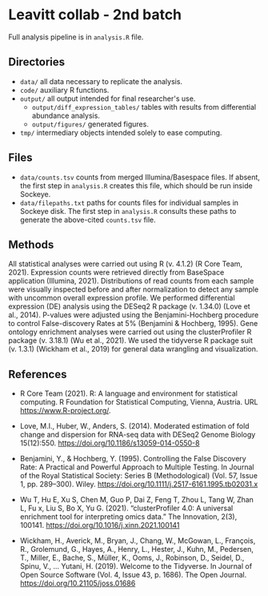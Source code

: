# Leavitt collab - 2nd batch

Full analysis pipeline is in `analysis.R` file. 

## Directories

* `data/` all data necessary to replicate the analysis.
* `code/` auxiliary R functions.
* `output/` all output intended for final researcher's use.
  * `output/diff_expression_tables/` tables with results from differential abundance analysis.
  * `output/figures/` generated figures.
* `tmp/` intermediary objects intended solely to ease computing. 

## Files

* `data/counts.tsv` counts from merged Illumina/Basespace files. If absent, the first step in `analysis.R` creates this file, which should be run inside Sockeye.
* `data/filepaths.txt` paths for counts files for individual samples in Sockeye disk. The first step in `analysis.R` consults these paths to generate the above-cited `counts.tsv` file.

## Methods

All statistical analyses were carried out using R (v. 4.1.2) (R Core Team, 2021). Expression counts
were retrieved directly from BaseSpace application (Illumina, 2021). Distributions of read counts from each
sample were visually inspected before and after normalization to detect any sample with
uncommon overall expression profile. We performed differential expression (DE) analysis
using the DESeq2 R package (v. 1.34.0) (Love et al., 2014). P-values were adjusted using 
the Benjamini-Hochberg procedure to control False-discovery Rates at 5% (Benjamini & Hochberg, 1995). Gene ontology enrichment analyses were carried out using the clusterProfiler R package (v. 3.18.1) (Wu et al., 2021). We used the tidyverse R package suit (v. 1.3.1) (Wickham et al., 2019) for general data wrangling and visualization.


## References

* R Core Team (2021). R: A language and environment for statistical computing. R Foundation for Statistical Computing, Vienna, Austria. URL https://www.R-project.org/.

* Love, M.I., Huber, W., Anders, S. (2014). Moderated estimation of fold change and dispersion for RNA-seq data with DESeq2 Genome Biology 15(12):550. https://doi.org/10.1186/s13059-014-0550-8

* Benjamini, Y., & Hochberg, Y. (1995). Controlling the False Discovery Rate: A Practical and Powerful Approach to Multiple Testing. In Journal of the Royal Statistical Society: Series B (Methodological) (Vol. 57, Issue 1, pp. 289–300). Wiley. https://doi.org/10.1111/j.2517-6161.1995.tb02031.x

* Wu T, Hu E, Xu S, Chen M, Guo P, Dai Z, Feng T, Zhou L, Tang W, Zhan L, Fu x, Liu S, Bo X, Yu G. (2021). “clusterProfiler 4.0: A universal enrichment tool for interpreting omics data.” The Innovation, 2(3), 100141. https://doi.org/10.1016/j.xinn.2021.100141

* Wickham, H., Averick, M., Bryan, J., Chang, W., McGowan, L., François, R., Grolemund, G., Hayes, A., Henry, L., Hester, J., Kuhn, M., Pedersen, T., Miller, E., Bache, S., Müller, K., Ooms, J., Robinson, D., Seidel, D., Spinu, V., … Yutani, H. (2019). Welcome to the Tidyverse. In Journal of Open Source Software (Vol. 4, Issue 43, p. 1686). The Open Journal. https://doi.org/10.21105/joss.01686
